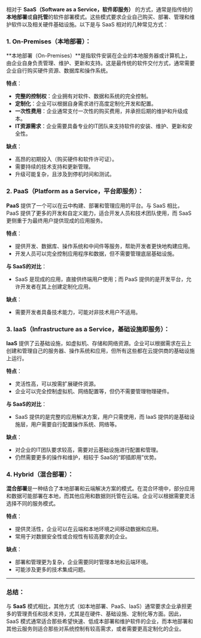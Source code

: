 相对于 **SaaS（Software as a Service，软件即服务）** 的方式，通常是指传统的**本地部署**或**自托管**的软件部署模式。这些模式要求企业自己购买、部署、管理和维护软件以及相关硬件基础设施。以下是与 SaaS 相对的几种常见方式：

### 1. **On-Premises（本地部署）**：

**本地部署（On-Premises）**是指软件安装在企业的本地服务器或计算机上，由企业自身负责管理、维护、更新和支持。这是最传统的软件交付方式，通常需要企业自行购买硬件资源、数据库和操作系统。

**特点**：

- **完整的控制权**：企业拥有对软件、数据和系统的完全控制。
- **定制化**：企业可以根据自身需求进行高度定制化开发和配置。
- **一次性费用**：企业通常支付一次性的购买费用，并承担后期的维护和升级成本。
- **IT资源需求**：企业需要具备专业的IT团队来支持软件的安装、维护、更新和安全性。

**缺点**：

- 高昂的初期投入（购买硬件和软件许可证）。
- 需要持续的技术支持和更新管理。
- 升级可能复杂，且涉及到停机时间和测试。

### 2. **PaaS（Platform as a Service，平台即服务）**：

**PaaS** 提供了一个可以在云中构建、部署和管理应用的平台。与 SaaS 相比，PaaS 提供了更多的开发和自定义能力，适合开发人员和技术团队使用，而 SaaS 更侧重于为最终用户提供现成的应用服务。

**特点**：

- 提供开发、数据库、操作系统和中间件等服务，帮助开发者更快地构建应用。
- 开发人员可以完全控制应用程序和数据，但不需要管理底层基础设施。

**与 SaaS的对比**：

- SaaS 是现成的应用，直接供终端用户使用；而 PaaS 提供的是开发平台，允许开发者在其上创建定制化应用。

**缺点**：

- 需要开发者具备技术能力，可能对非技术用户不适用。

### 3. **IaaS（Infrastructure as a Service，基础设施即服务）**：

**IaaS** 提供了云基础设施，如虚拟机、存储和网络资源。企业可以根据需求在云上创建和管理自己的服务器、操作系统和应用，但所有这些都在云提供商的基础设施上运行。

**特点**：

- 灵活性高，可以按需扩展硬件资源。
- 企业可以完全控制虚拟机、网络配置等，但仍不需要管理物理硬件。

**与 SaaS的对比**：

- SaaS 提供的是完整的应用解决方案，用户只需使用，而 IaaS 提供的是基础设施层，用户需要自行配置操作系统、网络等。

**缺点**：

- 对企业的IT团队要求较高，需要对云基础设施进行配置和管理。
- 仍然需要更多的操作和维护，相较于 SaaS的“即插即用”优势。

### 4. **Hybrid（混合部署）**：

**混合部署**是一种结合了本地部署和云端解决方案的模式。在混合环境中，部分应用和数据可能部署在本地，而其他应用和数据则托管在云端。企业可以根据需要灵活选择不同的服务模式。

**特点**：

- 提供灵活性，企业可以在云端和本地环境之间移动数据和应用。
- 常用于对数据安全性或合规性有较高要求的企业。

**缺点**：

- 部署和管理更为复杂，企业需要同时管理本地和云端环境。
- 可能涉及更多的技术集成问题。

---

### 总结：

与 **SaaS** 模式相比，其他方式（如本地部署、PaaS、IaaS）通常要求企业承担更多的管理责任和技术支持，尤其是在硬件、基础设施、定制化等方面。因此，SaaS 模式通常适合那些希望快速、低成本部署和维护软件的企业，而本地部署和其他云服务则适合那些对系统控制有较高需求，或者需要更高定制化的企业。